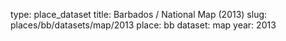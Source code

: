 type: place_dataset
title: Barbados / National Map (2013)
slug: places/bb/datasets/map/2013
place: bb
dataset: map
year: 2013
